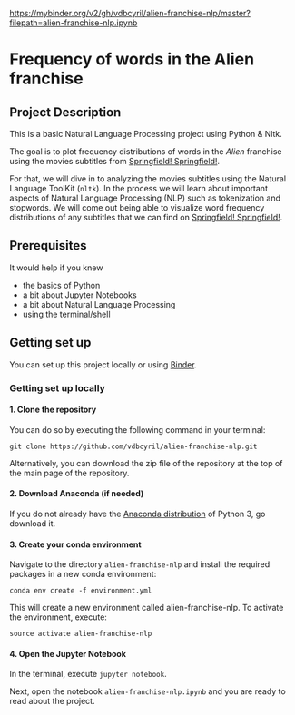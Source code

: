 https://mybinder.org/v2/gh/vdbcyril/alien-franchise-nlp/master?filepath=alien-franchise-nlp.ipynb

# Frequency of words in the Alien franchise

## Project Description

This is a basic Natural Language Processing project using Python &amp; Nltk.

The goal is to plot frequency distributions of words in the *Alien* franchise using the movies subtitles from [Springfield! Springfield!](https://www.springfieldspringfield.co.uk/).

For that, we will dive in to analyzing the movies subtitles using the Natural Language ToolKit (`nltk`).
In the process we will learn about important aspects of Natural Language Processing (NLP) such as tokenization and stopwords.
We will come out being able to visualize word frequency distributions of any subtitles that we can find on [Springfield! Springfield!](https://www.springfieldspringfield.co.uk/).

## Prerequisites

It would help if you knew

* the basics of Python
* a bit about Jupyter Notebooks
* a bit about Natural Language Processing
* using the terminal/shell

## Getting set up

You can set up this project locally or using [Binder](https://mybinder.org/).

### Getting set up locally

#### 1. Clone the repository

You can do so by executing the following command in your terminal:

```
git clone https://github.com/vdbcyril/alien-franchise-nlp.git
```

Alternatively, you can download the zip file of the repository at the top of the main page of the repository.

#### 2. Download Anaconda (if needed)

If you do not already have the [Anaconda distribution](https://www.anaconda.com/download/) of Python 3, go download it.

#### 3. Create your conda environment

Navigate to the directory `alien-franchise-nlp` and install the required packages in a new conda environment:

```
conda env create -f environment.yml
```
This will create a new environment called alien-franchise-nlp. To activate the environment, execute:

```
source activate alien-franchise-nlp
```

#### 4. Open the Jupyter Notebook

In the terminal, execute `jupyter notebook`.

Next, open the notebook `alien-franchise-nlp.ipynb` and you are ready to read about the project.